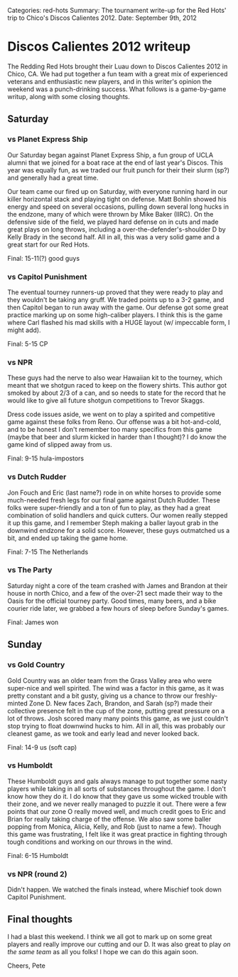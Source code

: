 Categories: red-hots
Summary: The tournament write-up for the Red Hots' trip to Chico's Discos Calientes 2012.
Date: September 9th, 2012

# Discos Calientes 2012 writeup

The Redding Red Hots brought their Luau down to Discos Calientes 2012 in Chico, CA. We had put together a fun team with a great mix of experienced veterans and enthusiastic new players, and in this writer's opinion the weekend was a punch-drinking success. What follows is a game-by-game writup, along with some closing thoughts.


## Saturday

### vs Planet Express Ship


Our Saturday began against Planet Express Ship, a fun group of UCLA alumni that we joined for a boat race at the end of last year's Discos. This year was equally fun, as we traded our fruit punch for their their slurm (sp?) and generally had a great time.

Our team came our fired up on Saturday, with everyone running hard in our killer horizontal stack and playing tight on defense. Matt Bohlin showed his energy and speed on several occasions, pulling down several long hucks in the endzone, many of which were thrown by Mike Baker (IIRC). On the defensive side of the field, we played hard defense on in cuts and made great plays on long throws, including a over-the-defender's-shoulder D by Kelly Brady in the second half. All in all, this was a very solid game and a great start for our Red Hots.

Final: 15-11(?) good guys


### vs Capitol Punishment

The eventual tourney runners-up proved that they were ready to play and they wouldn't be taking any gruff. We traded points up to a 3-2 game, and then Capitol began to run away with the game. Our defense got some great practice marking up on some high-caliber players. I think this is the game where Carl flashed his mad skills with a HUGE layout (w/ impeccable form, I might add).

Final: 5-15 CP


### vs NPR

These guys had the nerve to also wear Hawaiian kit to the tourney, which meant that we shotgun raced to keep on the flowery shirts. This author got smoked by about 2/3 of a can, and so needs to state for the record that he would like to give all future shotgun competitions to Trevor Skaggs.

Dress code issues aside, we went on to play a spirited and competitive game against these folks from Reno. Our offense was a bit hot-and-cold, and to be honest I don't remember too many specifics from this game (maybe that beer and slurm kicked in harder than I thought)?
I do know the game kind of slipped away from us.

Final: 9-15 hula-impostors


### vs Dutch Rudder

Jon Fouch and Eric (last name?) rode in on white horses to provide some much-needed fresh legs for our final game against Dutch Rudder. These folks were super-friendly and a ton of fun to play, as they had a great combination of solid handlers and quick cutters. Our women really stepped it up this game, and I remember Steph making a baller layout grab in the downwind endzone for a solid score. However, these guys outmatched us a bit, and ended up taking the game home.

Final: 7-15 The Netherlands


### vs The Party

Saturday night a core of the team crashed with James and Brandon at their house in north Chico, and a few of the over-21 sect made their way to the Oasis for the official tourney party. Good times, many beers, and a bike courier ride later, we grabbed a few hours of sleep before Sunday's games.

Final: James won


## Sunday

### vs Gold Country

Gold Country was an older team from the Grass Valley area who were super-nice and well spirited. The wind was a factor in this game, as it was pretty constant and a bit gusty, giving us a chance to throw our freshly-minted Zone D. New faces Zach, Brandon, and Sarah (sp?) made their collective presence felt in the cup of the zone, putting great pressure on a lot of throws. Josh scored many many points this game, as we just couldn't stop trying to float downwind hucks to him. All in all, this was probably our cleanest game, as we took and early lead and never looked back.

Final: 14-9 us (soft cap)


### vs Humboldt

These Humboldt guys and gals always manage to put together some nasty players while taking in all sorts of substances throughout the game. I don't know how they do it. I do know that they gave us some wicked trouble with their zone, and we never really managed to puzzle it out. There were a few points that our zone O really moved well, and much credit goes to Eric and Brian for really taking charge of the offense. We also saw some baller popping from Monica, Alicia, Kelly, and Rob (just to name a few). Though this game was frustrating, I felt like it was great practice in fighting through tough conditions and working on our throws in the wind.

Final: 6-15 Humboldt


### vs NPR (round 2)

Didn't happen. We watched the finals instead, where Mischief took down Capitol Punishment.


## Final thoughts

I had a blast this weekend. I think we all got to mark up on some great players and really improve our cutting and our D. It was also great to play *on the same team* as all you folks!
I hope we can do this again soon.

Cheers,
Pete
